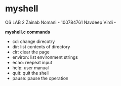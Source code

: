 # myshell
OS LAB 2
Zainab Nomani - 100784761
Navdeep Virdi - 

**myshell.c commands**
- cd: change direcotry
- dir: list contents of directory
- clr: clear the page
- environ: list environment strings
- echo: reepeat input
- help: user manual 
- quit: quit the shell
- pause: pause the operation



